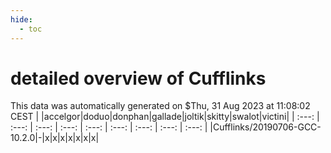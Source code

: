 ```yaml
---
hide:
  - toc
---
```


detailed overview of Cufflinks
==============================


This data was automatically generated on $Thu, 31 Aug 2023 at 11:08:02 CEST
| |accelgor|doduo|donphan|gallade|joltik|skitty|swalot|victini|
| :---: | :---: | :---: | :---: | :---: | :---: | :---: | :---: | :---: |
|Cufflinks/20190706-GCC-10.2.0|-|x|x|x|x|x|x|x|
